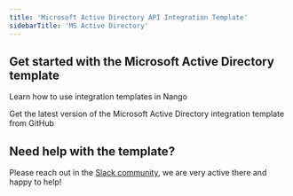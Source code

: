 ```yaml
---
title: 'Microsoft Active Directory API Integration Template'
sidebarTitle: 'MS Active Directory'
---
```


## Get started with the Microsoft Active Directory template

<Card title="How to use integration templates"
      href="/understand/concepts/templates"
      icon="book-open">
    Learn how to use integration templates in Nango


<Card title="Get the Microsoft Active Directory template"
      href="https://github.com/NangoHQ/nango/tree/master/integration-templates/microsoft-active-directory"
      icon="github">
    Get the latest version of the Microsoft Active Directory integration template from GitHub


## Need help with the template?
Please reach out in the [Slack community](https://nango.dev/slack), we are very active there and happy to help!
